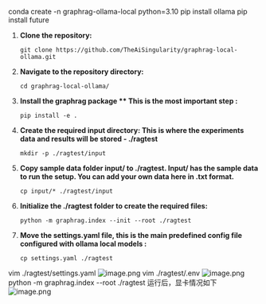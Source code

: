 conda create -n graphrag-ollama-local python=3.10
pip install ollama
pip install future

1. **Clone the repository:**
    
    ```shell
    git clone https://github.com/TheAiSingularity/graphrag-local-ollama.git
    ```
    
2. **Navigate to the repository directory:**
    
    ```shell
    cd graphrag-local-ollama/
    ```
    
3. **Install the graphrag package ** This is the most important step :**
    
    ```shell
    pip install -e .
    ```
    
4. **Create the required input directory: This is where the experiments data and results will be stored - ./ragtest**
    
    ```shell
    mkdir -p ./ragtest/input
    ```
    
5. **Copy sample data folder input/ to ./ragtest. Input/ has the sample data to run the setup. You can add your own data here in .txt format.**
    
    ```shell
    cp input/* ./ragtest/input
    ```
    
6. **Initialize the ./ragtest folder to create the required files:**
    
    ```shell
    python -m graphrag.index --init --root ./ragtest
    ```
    
7. **Move the settings.yaml file, this is the main predefined config file configured with ollama local models :**
    
    ```shell
    cp settings.yaml ./ragtest
    ```

vim ./ragtest/settings.yaml
![image.png](https://gitee.com/hxc8/images9/raw/master/img/202409072011959.png)
vim ./ragtest/.env
![image.png](https://gitee.com/hxc8/images9/raw/master/img/202409072011805.png)
python -m graphrag.index --root ./ragtest   运行后，显卡情况如下
![image.png](https://gitee.com/hxc8/images9/raw/master/img/202409072012163.png)
